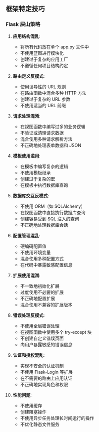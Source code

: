 ## 框架特定技巧

### Flask 屎山策略

1. **应用结构混乱**:
   - 将所有代码放在单个 app.py 文件中
   - 不使用蓝图进行模块化
   - 创建过于复杂的应用工厂
   - 不遵循任何项目结构约定

2. **路由定义反模式**:
   - 使用误导性的 URL 规则
   - 在路由函数中混合多种 HTTP 方法
   - 创建过于复杂的 URL 参数
   - 不使用适当的 URL 前缀

3. **请求处理混淆**:
   - 在视图函数中编写过多的业务逻辑
   - 不验证或清理请求数据
   - 混合使用多种请求解析方法
   - 不正确地处理表单数据和 JSON

4. **模板使用滥用**:
   - 在模板中编写复杂的逻辑
   - 不使用模板继承
   - 创建过于复杂的宏
   - 在模板中执行数据库查询

5. **数据库交互反模式**:
   - 不使用 ORM（如 SQLAlchemy）
   - 在视图函数中直接执行数据库查询
   - 创建容易受到 SQL 注入的查询
   - 不正确地处理数据库会话

6. **配置管理混乱**:
   - 硬编码配置值
   - 不使用环境变量
   - 混合使用多种配置方式
   - 在代码中暴露敏感配置信息

7. **扩展使用混淆**:
   - 不一致地初始化扩展
   - 过度使用不必要的扩展
   - 不正确地配置扩展
   - 混合使用不兼容的扩展版本

8. **错误处理反模式**:
   - 不使用全局错误处理
   - 在视图函数中使用多个 try-except 块
   - 不创建自定义错误页面
   - 向用户暴露敏感的错误信息

9. **认证和授权混乱**:
   - 实现不安全的认证机制
   - 不使用 Flask-Login 等扩展
   - 在不需要的路由上应用认证
   - 不正确地实现角色和权限

10. **性能问题**:
    - 不使用缓存
    - 创建阻塞操作
    - 不使用异步任务处理长时间运行的操作
    - 不优化静态文件服务 